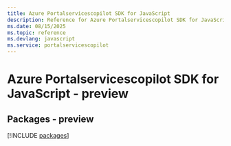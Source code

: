 ```yaml
---
title: Azure Portalservicescopilot SDK for JavaScript
description: Reference for Azure Portalservicescopilot SDK for JavaScript
ms.date: 08/15/2025
ms.topic: reference
ms.devlang: javascript
ms.service: portalservicescopilot
---
```

# Azure Portalservicescopilot SDK for JavaScript - preview
## Packages - preview
[!INCLUDE [packages](portalservicescopilot-index.md)]